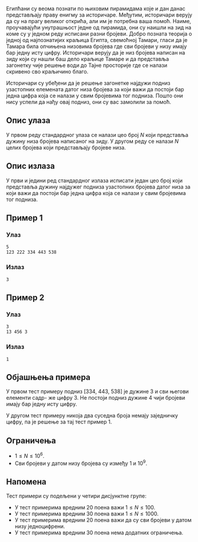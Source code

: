 ﻿Египћани су веома познати по њиховим пирамидама коjе и дан данас представљаjу праву енигму за историчаре. Међутим, историчари веруjу да су на прагу великог открића, али им jе потребна ваша помоћ. Наиме, проучаваjући унутрашњост jедне од пирамида, они су наишли на зид на коме су у jедном реду исписани разни броjеви. Добро позната теориjа о jедноj од наjпознатиjих краљица Египта, свемоћноj Тамари, гласи да jе Тамара била опчињена низовима броjева где сви броjеви у низу имаjу бар jедну исту цифру. Историчари веруjу да jе низ броjева написан на зиду коjи су нашли баш дело краљице Тамаре и да представља загонетку чиjе решење води до Таjне просториjе где се налази скривено сво краљичино благо. 

Историчари су убеђени да jе решење загонетке наjдужи подниз узастопних елемената датог низа броjева за коjи важи да постоjи бар jедна цифра коjа се налази у свим броjевима тог подниза. Пошто они нису успели да нађу оваj подниз, они су вас замолили за помоћ.

## Опис улаза
У првом реду стандардног улаза се налази цео броj $N$ коjи представља дужину низа броjева написаног на зиду. У другом реду се налази $N$ целих броjева коjи представљаjу броjеве низа.

## Опис излаза
У први и jедини ред стандардног излаза исписати jедан цео броj коjи представља дужину наjдужег подниза узастопних броjева датог низа за коjи важи да постоjи бар jедна цифра коjа се налази у свим броjевима тог подниза.

## Пример 1
### Улаз
```
5
123 222 334 443 538
```

### Излаз
```
3
```
## Пример 2
### Улаз
```
3
13 456 3
```

### Излаз
```
1
```
## Објашњења примера
У првом тест примеру подниз [334, 443, 538] jе дужине 3 и сви његови елементи садр-
же цифру 3. Не постоjи подниз дужине 4 чиjи броjеви имаjу бар jедну исту цифру.

У другом тест примеру никоjа два суседна броjа немаjу заjедничку цифру, па jе решење за таj тест пример 1.

## Ограничења
* $1 ≤ N ≤ 10^6$.
* Сви броjеви у датом низу броjева су између $1$ и $10^9$.

## Напомена
Тест примери су подељени у четири дисjунктне групе:
* У тест примерима вредним 20 поена важи $1 ≤ N ≤ 100$.
* У тест примерима вредним 30 поена важи $1 ≤ N ≤ 1000$.
* У тест примерима вредним 20 поена важи да су сви броjеви у датом низу jедноцифрени.
* У тест примерима вредним 30 поена нема додатних ограничења.
